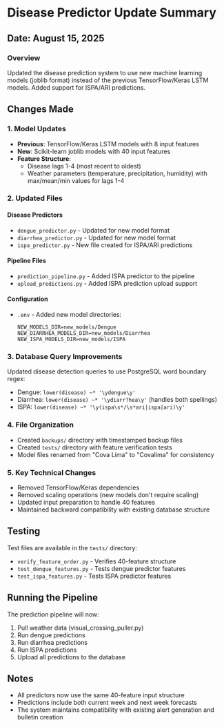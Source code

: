 # Disease Predictor Update Summary

## Date: August 15, 2025

### Overview
Updated the disease prediction system to use new machine learning models (joblib format) instead of the previous TensorFlow/Keras LSTM models. Added support for ISPA/ARI predictions.

## Changes Made

### 1. Model Updates
- **Previous**: TensorFlow/Keras LSTM models with 8 input features
- **New**: Scikit-learn joblib models with 40 input features
- **Feature Structure**: 
  - Disease lags 1-4 (most recent to oldest)
  - Weather parameters (temperature, precipitation, humidity) with max/mean/min values for lags 1-4

### 2. Updated Files

#### Disease Predictors
- `dengue_predictor.py` - Updated for new model format
- `diarrhea_predictor.py` - Updated for new model format
- `ispa_predictor.py` - New file created for ISPA/ARI predictions

#### Pipeline Files
- `prediction_pipeline.py` - Added ISPA predictor to the pipeline
- `upload_predictions.py` - Added ISPA prediction upload support

#### Configuration
- `.env` - Added new model directories:
  ```
  NEW_MODELS_DIR=new_models/Dengue
  NEW_DIARRHEA_MODELS_DIR=new_models/Diarrhea
  NEW_ISPA_MODELS_DIR=new_models/ISPA
  ```

### 3. Database Query Improvements
Updated disease detection queries to use PostgreSQL word boundary regex:
- Dengue: `lower(disease) ~* '\ydengue\y'`
- Diarrhea: `lower(disease) ~* '\ydiarr?hea\y'` (handles both spellings)
- ISPA: `lower(disease) ~* '\y(ispa\s*/\s*ari|ispa|ari)\y'`

### 4. File Organization
- Created `backups/` directory with timestamped backup files
- Created `tests/` directory with feature verification tests
- Model files renamed from "Cova Lima" to "Covalima" for consistency

### 5. Key Technical Changes
- Removed TensorFlow/Keras dependencies
- Removed scaling operations (new models don't require scaling)
- Updated input preparation to handle 40 features
- Maintained backward compatibility with existing database structure

## Testing
Test files are available in the `tests/` directory:
- `verify_feature_order.py` - Verifies 40-feature structure
- `test_dengue_features.py` - Tests dengue predictor features
- `test_ispa_features.py` - Tests ISPA predictor features

## Running the Pipeline
The prediction pipeline will now:
1. Pull weather data (visual_crossing_puller.py)
2. Run dengue predictions
3. Run diarrhea predictions
4. Run ISPA predictions
5. Upload all predictions to the database

## Notes
- All predictors now use the same 40-feature input structure
- Predictions include both current week and next week forecasts
- The system maintains compatibility with existing alert generation and bulletin creation